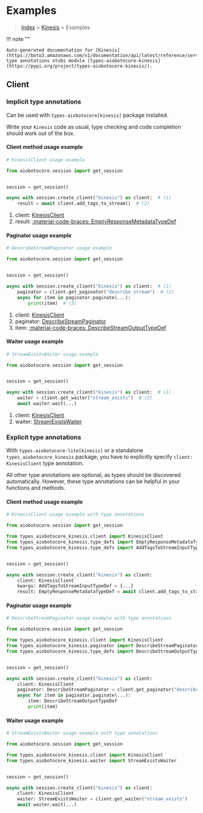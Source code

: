 # Examples

> [Index](../README.md) > [Kinesis](./README.md) > Examples

!!! note ""

    Auto-generated documentation for [Kinesis](https://boto3.amazonaws.com/v1/documentation/api/latest/reference/services/kinesis.html#kinesis)
    type annotations stubs module [types-aiobotocore-kinesis](https://pypi.org/project/types-aiobotocore-kinesis/).

## Client

### Implicit type annotations

Can be used with `types-aiobotocore[kinesis]` package installed.

Write your `Kinesis` code as usual,
type checking and code completion should work out of the box.



#### Client method usage example

```python
# KinesisClient usage example

from aiobotocore.session import get_session


session = get_session()

async with session.create_client("kinesis") as client:  # (1)
    result = await client.add_tags_to_stream()  # (2)
```

1. client: [KinesisClient](./client.md)
2. result: [:material-code-braces: EmptyResponseMetadataTypeDef](./type_defs.md#emptyresponsemetadatatypedef)



#### Paginator usage example

```python
# DescribeStreamPaginator usage example

from aiobotocore.session import get_session


session = get_session()

async with session.create_client("kinesis") as client:  # (1)
    paginator = client.get_paginator("describe_stream")  # (2)
    async for item in paginator.paginate(...):
        print(item)  # (3)
```

1. client: [KinesisClient](./client.md)
2. paginator: [DescribeStreamPaginator](./paginators.md#describestreampaginator)
3. item: [:material-code-braces: DescribeStreamOutputTypeDef](./type_defs.md#describestreamoutputtypedef)



#### Waiter usage example

```python
# StreamExistsWaiter usage example

from aiobotocore.session import get_session


session = get_session()

async with session.create_client("kinesis") as client:  # (1)
    waiter = client.get_waiter("stream_exists")  # (2)
    await waiter.wait(...)
```

1. client: [KinesisClient](./client.md)
2. waiter: [StreamExistsWaiter](./waiters.md#streamexistswaiter)


### Explicit type annotations

With `types-aiobotocore-lite[kinesis]`
or a standalone `types_aiobotocore_kinesis` package, you have to explicitly specify
`client: KinesisClient` type annotation.

All other type annotations are optional, as types should be discovered automatically.
However, these type annotations can be helpful in your functions and methods.


#### Client method usage example

```python
# KinesisClient usage example with type annotations

from aiobotocore.session import get_session

from types_aiobotocore_kinesis.client import KinesisClient
from types_aiobotocore_kinesis.type_defs import EmptyResponseMetadataTypeDef
from types_aiobotocore_kinesis.type_defs import AddTagsToStreamInputTypeDef


session = get_session()

async with session.create_client("kinesis") as client:
    client: KinesisClient
    kwargs: AddTagsToStreamInputTypeDef = {...}
    result: EmptyResponseMetadataTypeDef = await client.add_tags_to_stream(**kwargs)
```



#### Paginator usage example

```python
# DescribeStreamPaginator usage example with type annotations

from aiobotocore.session import get_session

from types_aiobotocore_kinesis.client import KinesisClient
from types_aiobotocore_kinesis.paginator import DescribeStreamPaginator
from types_aiobotocore_kinesis.type_defs import DescribeStreamOutputTypeDef


session = get_session()

async with session.create_client("kinesis") as client:
    client: KinesisClient
    paginator: DescribeStreamPaginator = client.get_paginator("describe_stream")
    async for item in paginator.paginate(...):
        item: DescribeStreamOutputTypeDef
        print(item)
```



#### Waiter usage example

```python
# StreamExistsWaiter usage example with type annotations

from aiobotocore.session import get_session

from types_aiobotocore_kinesis.client import KinesisClient
from types_aiobotocore_kinesis.waiter import StreamExistsWaiter


session = get_session()

async with session.create_client("kinesis") as client:
    client: KinesisClient
    waiter: StreamExistsWaiter = client.get_waiter("stream_exists")
    await waiter.wait(...)
```
